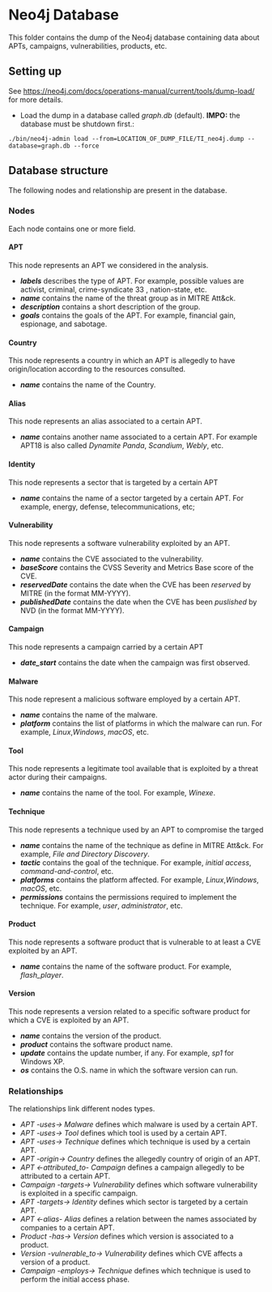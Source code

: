 # Neo4j Database

This folder contains the dump of the Neo4j database containing data about APTs, campaigns, vulnerabilities, products, etc.

## Setting up

See https://neo4j.com/docs/operations-manual/current/tools/dump-load/ for more details.
- Load the dump in a database called *graph.db* (default). **IMPO:** the database must be shutdown first.: 
```
./bin/neo4j-admin load --from=LOCATION_OF_DUMP_FILE/TI_neo4j.dump --database=graph.db --force
```

## Database structure

The following nodes and relationship are present in the database.

### Nodes
Each node contains one or more field.

#### APT
This node represents an APT we considered in the analysis.
- ***labels*** describes the type of APT. For example, possible values are activist, criminal, crime-syndicate 33 , nation-state, etc.
- ***name*** contains the name of the threat group as in MITRE Att\&ck.
- ***description*** contains a short description of the group.
- ***goals*** contains the goals of the APT. For example, financial gain, espionage, and sabotage.

#### Country
This node represents a country in which an APT is allegedly to have origin/location according to the resources consulted.
- ***name*** contains the name of the Country.

#### Alias
This node represents an alias associated to a certain APT.
- ***name*** contains another name associated to a certain APT. For example APT18 is also called *Dynamite Panda*, *Scandium*, *Webly*, etc.

#### Identity
This node represents a sector that is targeted by a certain APT
- ***name*** contains the name of a sector targeted by a certain APT. For example, energy, defense, telecommunications, etc;

#### Vulnerability
This node represents a software vulnerability exploited by an APT.
- ***name*** contains the CVE associated to the vulnerability.
- ***baseScore*** contains the CVSS Severity and Metrics Base score of the CVE.
- ***reservedDate*** contains the date when the CVE has been *reserved* by MITRE (in the format MM-YYYY).
- ***publishedDate*** contains the date when the CVE has been *puslished* by NVD (in the format MM-YYYY).

#### Campaign
This node represents a campaign carried by a certain APT
- ***date_start*** contains the date when the campaign was first observed.

#### Malware
This node represent a malicious software employed by a certain APT.
- ***name*** contains the name of the malware.
- ***platform*** contains the list of platforms in which the malware can run. For example, *Linux*,*Windows*, *macOS*, etc.

#### Tool
This node represents a legitimate tool available that is exploited by a threat actor during their campaigns.
- ***name*** contains the name of the tool. For example, *Winexe*.

#### Technique
This node represents a technique used by an APT to compromise the targed
- ***name*** contains the name of the technique as define in MITRE Att\&ck. For example, *File and Directory Discovery*.
- ***tactic*** contains the goal of the technique. For example, *initial access*, *command-and-control*, etc.
- ***platforms*** contains the platform affected. For example,  *Linux*,*Windows*, *macOS*, etc.
- ***permissions*** contains the permissions required to implement the technique. For example, *user*, *administrator*, etc.

#### Product
This node represents a software product that is vulnerable to at least a CVE exploited by an APT.
- ***name*** contains the name of the software product. For example, *flash_player*.

#### Version
This node represents a version related to a specific software product for which a CVE is exploited by an APT.
- ***name*** contains the version of the product.
- ***product*** contains the software product name.
- ***update*** contains the update number, if any. For example, *sp1* for Windows XP.
- ***os*** contains the O.S. name in which the software version can run.

### Relationships
The relationships link different nodes types.
- *APT -uses-> Malware* defines which malware is used by a certain APT.
- *APT -uses-> Tool* defines which tool is used by a certain APT.
- *APT -uses-> Technique* defines which technique is used by a certain APT.
- *APT -origin-> Country* defines the allegedly country of origin of an APT.
- *APT <-attributed_to- Campaign* defines a campaign allegedly to be attributed to a certain APT.
- *Campaign -targets-> Vulnerability* defines which software vulnerability is exploited in a specific campaign.
- *APT -targets-> Identity* defines which sector is targeted by a certain APT.
- *APT <-alias- Alias* defines a relation between the names associated by companies to a certain APT.
- *Product -has-> Version* defines which version is associated to a product.
- *Version -vulnerable_to-> Vulnerability* defines which CVE affects a version of a product.
- *Campaign -employs-> Technique* defines which technique is used to perform the initial access phase. 